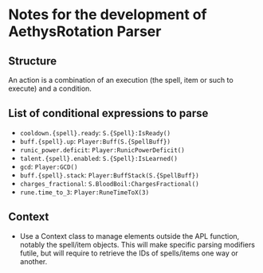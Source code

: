 # Notes for the development of AethysRotation Parser

## Structure

An action is a combination of an execution (the spell, item or such to execute) and a condition.

## List of conditional expressions to parse

* `cooldown.{spell}.ready`: `S.{Spell}:IsReady()`
* `buff.{spell}.up`: `Player:Buff(S.{SpellBuff})`
* `runic_power.deficit`: `Player:RunicPowerDeficit()`
* `talent.{spell}.enabled`: `S.{Spell}:IsLearned()`
* `gcd`: `Player:GCD()`
* `buff.{spell}.stack`: `Player:BuffStack(S.{SpellBuff})`
* `charges_fractional`: `S.BloodBoil:ChargesFractional()`
* `rune.time_to_3`: `Player:RuneTimeToX(3)`

## Context

* Use a Context class to manage elements outside the APL function, notably the spell/item objects. This will make specific parsing modifiers futile, but will require to retrieve the IDs of spells/items one way or another.
